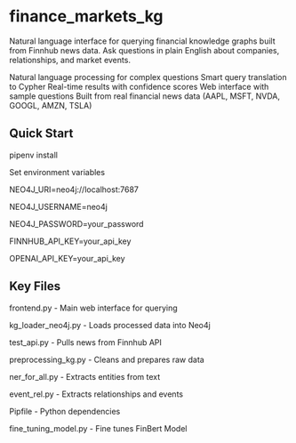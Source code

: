 # finance_markets_kg
Natural language interface for querying financial knowledge graphs built from Finnhub news data. Ask questions in plain English about companies, relationships, and market events.

Natural language processing for complex questions
Smart query translation to Cypher
Real-time results with confidence scores
Web interface with sample questions
Built from real financial news data (AAPL, MSFT, NVDA, GOOGL, AMZN, TSLA)

## Quick Start
pipenv install

Set environment variables 

NEO4J_URI=neo4j://localhost:7687

NEO4J_USERNAME=neo4j

NEO4J_PASSWORD=your_password

FINNHUB_API_KEY=your_api_key

OPENAI_API_KEY=your_api_key


## Key Files

frontend.py - Main web interface for querying

kg_loader_neo4j.py - Loads processed data into Neo4j

test_api.py - Pulls news from Finnhub API

preprocessing_kg.py - Cleans and prepares raw data

ner_for_all.py - Extracts entities from text

event_rel.py - Extracts relationships and events

Pipfile - Python dependencies

fine_tuning_model.py - Fine tunes FinBert Model

